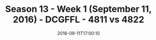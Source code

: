 ---
title: Season 13 - Week 1 (September 11, 2016) - DCGFFL - 4811 vs 4822
teams_score:
- team: 4811
  score:
- team: 4822
  score: 15
mvp: J. Anderson (Black); G. Cline (Orange)
game-ball: E. Porter (Black); J. Lucas (Orange)
sportsperson: ''
season: 13
week: 1
date: '2016-09-11T17:00:10'
pageid: season-13-week-1-september-11-2016-4811-vs-4822
---